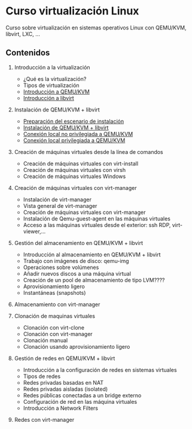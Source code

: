 # Curso virtualización Linux

Curso sobre virtualización en sistemas operativos Linux con QEMU/KVM, libvirt, LXC, ...

## Contenidos

1. Introducción a la virtualización
	* ¿Qué es la virtualización?
	* Tipos de virtualización
	* [Introducción a QEMU/KVM](modulo1/qemu-kvm.md)
	* [Introducción a libvirt](modulo1/libvirt.md)

2. Instalación de QEMU/KVM + libvirt
	* [Preparación del escenario de instalación](modulo2/escenario.md)
	* [Instalación de QEMU/KVM + libvirt](modulo2/instalacion.md)
	* [Conexión local no privilegiada a QEMU/KVM](modulo2/session.md)
	* [Conexión local privilegiada a QEMU/KVM](modulo2/system.md)

3. Creación de máquinas virtuales desde la línea de comandos
	* Creación de máquinas virtuales con virt-install
	* Creación de máquinas virtuales con virsh
	* Creación de máquinas virtuales Windows

4. Creación de máquinas virtuales con virt-manager
	* Instalación de virt-manager
	* Vista general de virt-manager
	* Creación de máquinas virtuales con virt-manager
	* Instalación de Qemu-guest-agent en las máquinas virtuales
	* Acceso a las máquinas virtuales desde el exterior: ssh RDP, virt-viewer,...


5. Gestión del  almacenamiento en QEMU/KVM + libvirt
	* Introducción al almacenamiento en QEMU/KVM + libvirt
	* Trabajo con imágenes de disco: qemu-img
	* Operaciones sobre volúmenes
	* Añadir nuevos discos a una máquina virtual
	* Creación de un pool de almacenamiento de tipo LVM????
	* Aprovisionamiento ligero
	* Instantáneas (snapshots)

6. Almacenamiento con virt-manager

7. Clonación de maquinas virtuales
	* Clonación con virt-clone
	* Clonación con virt-manager
	* Clonación manual
	* Clonación usando aprovisionamiento ligero
	
8. Gestión de redes en QEMU/KVM + libvirt
	* Introducción a la configuración de redes en sistemas virtuales
	* Tipos de redes
	* Redes privadas basadas en NAT
	* Redes privadas aisladas (isolated)
	* Redes públicas conectadas a un bridge externo
	* Configuración de red en las máquina virtuales
	* Introducción a Network Filters
	
9. Redes con virt-manager	
